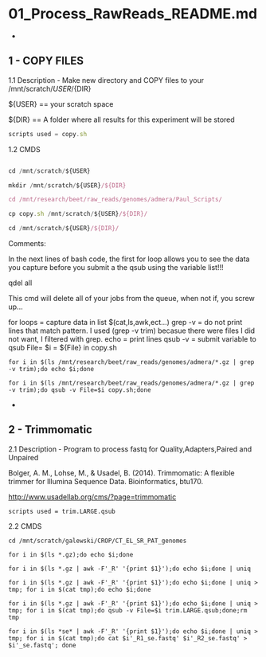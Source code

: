 # 01_Process_RawReads_README.md
-
1 - COPY FILES
-

1.1 Description - Make new directory and COPY files to your /mnt/scratch/${USER}/${DIR}

${USER} == your scratch space

${DIR} == A folder where all results for this experiment will be stored

```javascript
scripts used = copy.sh
```

1.2 CMDS

```javascript

cd /mnt/scratch/${USER}

mkdir /mnt/scratch/${USER}/${DIR}

cd /mnt/research/beet/raw_reads/genomes/admera/Paul_Scripts/

cp copy.sh /mnt/scratch/${USER}/${DIR}/	

cd /mnt/scratch/${USER}/${DIR}/

```

Comments:

In the next lines of bash code, the first for loop allows you to see the data you capture before you submit a the qsub using the variable list!!! 

qdel all

This cmd will delete all of your jobs from the queue, when not if, you screw up... 

for loops = capture data in list $(cat,ls,awk,ect...)
grep -v = do not print lines that match pattern. I used (grep -v trim) becasue there were files I did not want, I filtered with grep. 
echo = print lines
qsub -v = submit variable to qsub File= $i = ${File} in copy.sh


```
for i in $(ls /mnt/research/beet/raw_reads/genomes/admera/*.gz | grep -v trim);do echo $i;done

for i in $(ls /mnt/research/beet/raw_reads/genomes/admera/*.gz | grep -v trim);do qsub -v File=$i copy.sh;done
```


-
2 - Trimmomatic
-
2.1 Description - Program to process fastq for Quality,Adapters,Paired and Unpaired

Bolger, A. M., Lohse, M., & Usadel, B. (2014). Trimmomatic: A flexible trimmer for Illumina Sequence Data. Bioinformatics, btu170.

http://www.usadellab.org/cms/?page=trimmomatic

```
scripts used = trim.LARGE.qsub

```

2.2 CMDS

```
cd /mnt/scratch/galewski/CROP/CT_EL_SR_PAT_genomes

for i in $(ls *.gz);do echo $i;done

for i in $(ls *.gz | awk -F'_R' '{print $1}');do echo $i;done | uniq

for i in $(ls *.gz | awk -F'_R' '{print $1}');do echo $i;done | uniq > tmp; for i in $(cat tmp);do echo $i;done

for i in $(ls *.gz | awk -F'_R' '{print $1}');do echo $i;done | uniq > tmp; for i in $(cat tmp);do qsub -v File=$i trim.LARGE.qsub;done;rm tmp

for i in $(ls *se* | awk -F'_R' '{print $1}');do echo $i;done | uniq > tmp; for i in $(cat tmp);do cat $i'_R1_se.fastq' $i'_R2_se.fastq' > $i'_se.fastq'; done

```




